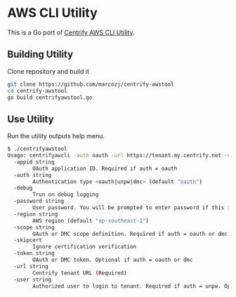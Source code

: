 # AWS CLI Utility

This is a Go port of [Centrify AWS CLI Utility](https://github.com/centrify/centrify-aws-cli-utilities).

## Building Utility

Clone repository and build it

```sh
git clone https://github.com/marcozj/centrify-awstool
cd centrify-awstool
go build centrifyawstool.go
```

## Use Utility

Run the utility outputs help menu.

```sh
$ ./centrifyawstool 
Usage: centrifyawcli -auth oauth -url https://tenant.my.centrify.net -user user@company.com 
  -appid string
        OAuth application ID. Required if auth = oauth
  -auth string
        Authentication type <oauth|unpw|dmc> (default "oauth")
  -debug
        Trun on debug logging
  -password string
        User password. You will be prompted to enter password if this isn\'t provided
  -region string
        AWS region (default "ap-southeast-1")
  -scope string
        OAuth or DMC scope definition. Required if auth = oauth or dmc
  -skipcert
        Ignore certification verification
  -token string
        OAuth or DMC token. Optional if auth = oauth or dmc
  -url string
        Centrify tenant URL (Required)
  -user string
        Authorized user to login to tenant. Required if auth = unpw. Optional if auth = oauth
```
